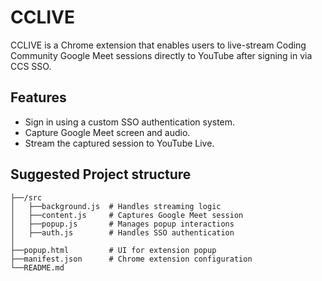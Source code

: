 # CCLIVE
CCLIVE is a Chrome extension that enables users to live-stream Coding Community Google Meet sessions directly to YouTube after signing in via CCS SSO.

## Features
- Sign in using a custom SSO authentication system.
- Capture Google Meet screen and audio.
- Stream the captured session to YouTube Live.

## Suggested Project structure
```/cclive
├──/src
│   ├──background.js  # Handles streaming logic
│   ├──content.js     # Captures Google Meet session
│   ├──popup.js       # Manages popup interactions
│   ├──auth.js        # Handles SSO authentication
│
├──popup.html         # UI for extension popup
├──manifest.json      # Chrome extension configuration
└──README.md
```
